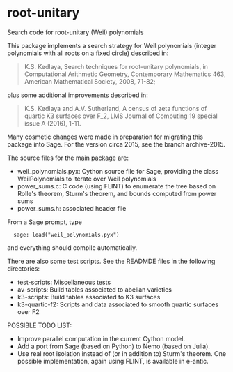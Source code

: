 # root-unitary
Search code for root-unitary (Weil) polynomials

This package implements a search strategy for Weil polynomials
(integer polynomials with all roots on a fixed circle) described in:

> K.S. Kedlaya, Search techniques for root-unitary polynomials, in 
>    Computational Arithmetic Geometry, Contemporary Mathematics 463, 
>    American Mathematical Society, 2008, 71-82;

plus some additional improvements described in:

> K.S. Kedlaya and A.V. Sutherland, A census of zeta functions of
>    quartic K3 surfaces over F_2, LMS Journal of Computing 19
>    special issue A (2016), 1-11.

Many cosmetic changes were made in preparation for migrating this package into Sage.
For the version circa 2015, see the branch archive-2015.

The source files for the main package are:
* weil_polynomials.pyx: Cython source file for Sage, providing the
   class WeilPolynomials to iterate over Weil polynomials
* power_sums.c: C code (using FLINT) to enumerate the tree based on
    Rolle's theorem, Sturm's theorem, and bounds computed from power sums
* power_sums.h: associated header file

From a Sage prompt, type
```
  sage: load("weil_polynomials.pyx")
```
and everything should compile automatically.

There are also some test scripts. See the READMDE files in the following directories:
* test-scripts: Miscellaneous tests
* av-scripts: Build tables associated to abelian varieties
* k3-scripts: Build tables associated to K3 surfaces
* k3-quartic-f2: Scripts and data associated to smooth quartic surfaces over F2

POSSIBLE TODO LIST: 
* Improve parallel computation in the current Cython model.
* Add a port from Sage (based on Python) to Nemo (based on Julia).
* Use real root isolation instead of (or in addition to) Sturm's theorem. One
   possible implementation, again using FLINT, is available in e-antic.

